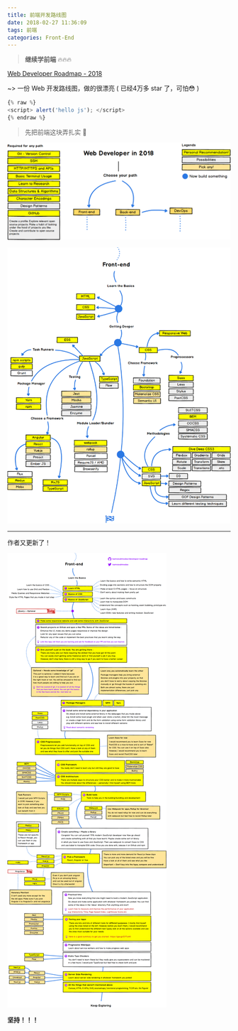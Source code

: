 ```yaml
---
title: 前端开发路线图
date: 2018-02-27 11:36:09
tags: 前端
categories: Front-End
---
```



> __继续学前端__  🔥🔥🔥

[Web Developer Roadmap - 2018](https://github.com/kamranahmedse/developer-roadmap)

~> 一份 Web 开发路线图，做的很漂亮 ( 已经4万多 star 了，可怕😳 )

```javascript
{% raw %}
<script> alert('hello js'); </script>
{% endraw %}

```

> 先把前端这块弄扎实 💪

![](/images/myblog/web-dev-roadmap.png)


![](/images/myblog/front-end-roadmap.png)


---
作者又更新了！

![](/images/myblog/frontend-v2.png)

__坚持！！！__

<!-- more -->
